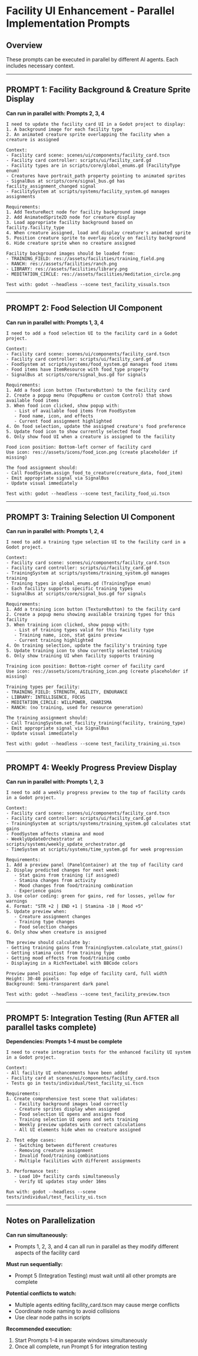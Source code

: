 # Facility UI Enhancement - Parallel Implementation Prompts

## Overview
These prompts can be executed in parallel by different AI agents. Each includes necessary context.

---

## PROMPT 1: Facility Background & Creature Sprite Display
**Can run in parallel with: Prompts 2, 3, 4**

```
I need to update the facility card UI in a Godot project to display:
1. A background image for each facility type
2. An animated creature sprite overlapping the facility when a creature is assigned

Context:
- Facility card scene: scenes/ui/components/facility_card.tscn
- Facility card controller: scripts/ui/facility_card.gd
- Facility types are in scripts/core/global_enums.gd (FacilityType enum)
- Creatures have portrait_path property pointing to animated sprites
- SignalBus at scripts/core/signal_bus.gd has facility_assignment_changed signal
- FacilitySystem at scripts/systems/facility_system.gd manages assignments

Requirements:
1. Add TextureRect node for facility background image
2. Add AnimatedSprite2D node for creature display
3. Load appropriate facility background based on facility.facility_type
4. When creature assigned, load and display creature's animated sprite
5. Position creature sprite to overlay nicely on facility background
6. Hide creature sprite when no creature assigned

Facility background images should be loaded from:
- TRAINING_FIELD: res://assets/facilities/training_field.png
- RANCH: res://assets/facilities/ranch.png
- LIBRARY: res://assets/facilities/library.png
- MEDITATION_CIRCLE: res://assets/facilities/meditation_circle.png

Test with: godot --headless --scene test_facility_visuals.tscn
```

---

## PROMPT 2: Food Selection UI Component
**Can run in parallel with: Prompts 1, 3, 4**

```
I need to add a food selection UI to the facility card in a Godot project.

Context:
- Facility card scene: scenes/ui/components/facility_card.tscn
- Facility card controller: scripts/ui/facility_card.gd
- FoodSystem at scripts/systems/food_system.gd manages food items
- Food items have ItemResource with food_type property
- SignalBus at scripts/core/signal_bus.gd for signals

Requirements:
1. Add a food icon button (TextureButton) to the facility card
2. Create a popup menu (PopupMenu or custom Control) that shows available food items
3. When food icon clicked, show popup with:
   - List of available food items from FoodSystem
   - Food name, icon, and effects
   - Current food assignment highlighted
4. On food selection, update the assigned creature's food preference
5. Update food icon to show currently selected food
6. Only show food UI when a creature is assigned to the facility

Food icon position: Bottom-left corner of facility card
Use icon: res://assets/icons/food_icon.png (create placeholder if missing)

The food assignment should:
- Call FoodSystem.assign_food_to_creature(creature_data, food_item)
- Emit appropriate signal via SignalBus
- Update visual immediately

Test with: godot --headless --scene test_facility_food_ui.tscn
```

---

## PROMPT 3: Training Selection UI Component
**Can run in parallel with: Prompts 1, 2, 4**

```
I need to add a training type selection UI to the facility card in a Godot project.

Context:
- Facility card scene: scenes/ui/components/facility_card.tscn
- Facility card controller: scripts/ui/facility_card.gd
- TrainingSystem at scripts/systems/training_system.gd manages training
- Training types in global_enums.gd (TrainingType enum)
- Each facility supports specific training types
- SignalBus at scripts/core/signal_bus.gd for signals

Requirements:
1. Add a training icon button (TextureButton) to the facility card
2. Create a popup menu showing available training types for this facility
3. When training icon clicked, show popup with:
   - List of training types valid for this facility type
   - Training name, icon, stat gains preview
   - Current training highlighted
4. On training selection, update the facility's training type
5. Update training icon to show currently selected training
6. Only show training UI when facility supports training

Training icon position: Bottom-right corner of facility card
Use icon: res://assets/icons/training_icon.png (create placeholder if missing)

Training types per facility:
- TRAINING_FIELD: STRENGTH, AGILITY, ENDURANCE
- LIBRARY: INTELLIGENCE, FOCUS
- MEDITATION_CIRCLE: WILLPOWER, CHARISMA
- RANCH: (no training, used for resource generation)

The training assignment should:
- Call TrainingSystem.set_facility_training(facility, training_type)
- Emit appropriate signal via SignalBus
- Update visual immediately

Test with: godot --headless --scene test_facility_training_ui.tscn
```

---

## PROMPT 4: Weekly Progress Preview Display
**Can run in parallel with: Prompts 1, 2, 3**

```
I need to add a weekly progress preview to the top of facility cards in a Godot project.

Context:
- Facility card scene: scenes/ui/components/facility_card.tscn
- Facility card controller: scripts/ui/facility_card.gd
- TrainingSystem at scripts/systems/training_system.gd calculates stat gains
- FoodSystem affects stamina and mood
- WeeklyUpdateOrchestrator at scripts/systems/weekly_update_orchestrator.gd
- TimeSystem at scripts/systems/time_system.gd for week progression

Requirements:
1. Add a preview panel (PanelContainer) at the top of facility card
2. Display predicted changes for next week:
   - Stat gains from training (if assigned)
   - Stamina changes from activity
   - Mood changes from food/training combination
   - Experience gains
3. Use color coding: green for gains, red for losses, yellow for warnings
4. Format: "STR +2 | END +1 | Stamina -10 | Mood +5"
5. Update preview when:
   - Creature assignment changes
   - Training type changes
   - Food selection changes
6. Only show when creature is assigned

The preview should calculate by:
- Getting training gains from TrainingSystem.calculate_stat_gains()
- Getting stamina cost from training type
- Getting mood effects from food/training combo
- Displaying in a RichTextLabel with BBCode colors

Preview panel position: Top edge of facility card, full width
Height: 30-40 pixels
Background: Semi-transparent dark panel

Test with: godot --headless --scene test_facility_preview.tscn
```

---

## PROMPT 5: Integration Testing (Run AFTER all parallel tasks complete)
**Dependencies: Prompts 1-4 must be complete**

```
I need to create integration tests for the enhanced facility UI system in a Godot project.

Context:
- All facility UI enhancements have been added
- Facility card at scenes/ui/components/facility_card.tscn
- Tests go in tests/individual/test_facility_ui.tscn

Requirements:
1. Create comprehensive test scene that validates:
   - Facility background images load correctly
   - Creature sprites display when assigned
   - Food selection UI opens and assigns food
   - Training selection UI opens and sets training
   - Weekly preview updates with correct calculations
   - All UI elements hide when no creature assigned

2. Test edge cases:
   - Switching between different creatures
   - Removing creature assignment
   - Invalid food/training combinations
   - Multiple facilities with different assignments

3. Performance test:
   - Load 10+ facility cards simultaneously
   - Verify UI updates stay under 16ms

Run with: godot --headless --scene tests/individual/test_facility_ui.tscn
```

---

## Notes on Parallelization

**Can run simultaneously:**
- Prompts 1, 2, 3, and 4 can all run in parallel as they modify different aspects of the facility card

**Must run sequentially:**
- Prompt 5 (Integration Testing) must wait until all other prompts are complete

**Potential conflicts to watch:**
- Multiple agents editing facility_card.tscn may cause merge conflicts
- Coordinate node naming to avoid collisions
- Use clear node paths in scripts

**Recommended execution:**
1. Start Prompts 1-4 in separate windows simultaneously
2. Once all complete, run Prompt 5 for integration testing
